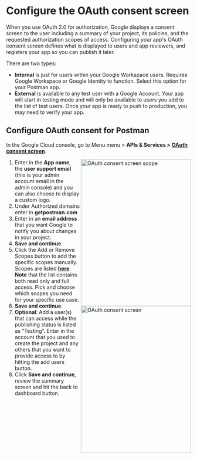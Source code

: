 # Configure the OAuth consent screen
When you use OAuth 2.0 for authorization, Google displays a consent screen to the user including a summary of your project, its policies, and the requested authorization scopes of access. Configuring your app's OAuth consent screen defines what is displayed to users and app reviewers, and registers your app so you can publish it later.

There are two types:
- **Internal** is just for users within your Google Workspace users. Requires Google Workspace or Google Identity to function. Select this option for your Postman app.
- **External** is available to any test user with a Google Account. Your app will start in testing mode and will only be available to users you add to the list of test users. Once your app is ready to push to production, you may need to verify your app.


## Configure OAuth consent for Postman
In the Google Cloud console, go to Menu menu > **APIs & Services > [OAuth consent screen](https://console.cloud.google.com/apis/credentials/consent)**.

<img align="right" width="300" height="400" alt="OAuth consent screen scope" src="../../main/docs/images/consent_screen_scope.png"><img align="right" width="300" height="400" alt="OAuth consent screen" src="../../main/docs/images/consent_screen_1.png">


1. Enter in the **App name**, the **user support email** (this is your admin account email in the admin console) and you can also choose to display a custom logo.
2. Under Authorized domains enter in **getpostman.com**
3. Enter in an **email address** that you want Google to notify you about changes in your project.
4. **Save and continue**. 
5. Click the Add or Remove Scopes button to add the specific scopes manually. Scopes are listed **[here](../../blob/main/docs/auth.md)**. **Note** that the list contains both read only and full access. Pick and choose which scopes you need for your specific use case.
6. **Save and continue**.
7. **Optional**: Add a user(s) that can access while the publishing status is listed as “Testing”. Enter in the account that you used to create the project and any others that you want to provide access to by hitting the add users button. 
8. Click **Save and continue**, review the summary screen and hit the back to dashboard button. 









